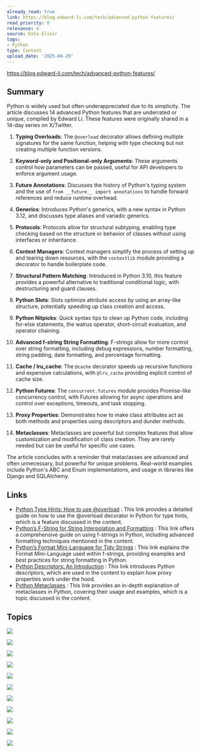 ```yaml
---
already_read: true
link: https://blog.edward-li.com/tech/advanced-python-features/
read_priority: 0
relevance: 4
source: Data Elixir
tags:
- Python
type: Content
upload_date: '2025-04-29'
---
```


https://blog.edward-li.com/tech/advanced-python-features/
## Summary

Python is widely used but often underappreciated due to its simplicity. The article discusses 14 advanced Python features that are underrated or unique, compiled by Edward Li. These features were originally shared in a 14-day series on X/Twitter.

1. **Typing Overloads**: The `@overload` decorator allows defining multiple signatures for the same function, helping with type checking but not creating multiple function versions.

2. **Keyword-only and Positional-only Arguments**: These arguments control how parameters can be passed, useful for API developers to enforce argument usage.

3. **Future Annotations**: Discusses the history of Python's typing system and the use of `from __future__ import annotations` to handle forward references and reduce runtime overhead.

4. **Generics**: Introduces Python's generics, with a new syntax in Python 3.12, and discusses type aliases and variadic generics.

5. **Protocols**: Protocols allow for structural subtyping, enabling type checking based on the structure or behavior of classes without using interfaces or inheritance.

6. **Context Managers**: Context managers simplify the process of setting up and tearing down resources, with the `contextlib` module providing a decorator to handle boilerplate code.

7. **Structural Pattern Matching**: Introduced in Python 3.10, this feature provides a powerful alternative to traditional conditional logic, with destructuring and guard clauses.

8. **Python Slots**: Slots optimize attribute access by using an array-like structure, potentially speeding up class creation and access.

9. **Python Nitpicks**: Quick syntax tips to clean up Python code, including for-else statements, the walrus operator, short-circuit evaluation, and operator chaining.

10. **Advanced f-string String Formatting**: F-strings allow for more control over string formatting, including debug expressions, number formatting, string padding, date formatting, and percentage formatting.

11. **Cache / lru_cache**: The `@cache` decorator speeds up recursive functions and expensive calculations, with `@lru_cache` providing explicit control of cache size.

12. **Python Futures**: The `concurrent.futures` module provides Promise-like concurrency control, with Futures allowing for async operations and control over exceptions, timeouts, and task stopping.

13. **Proxy Properties**: Demonstrates how to make class attributes act as both methods and properties using descriptors and dunder methods.

14. **Metaclasses**: Metaclasses are powerful but complex features that allow customization and modification of class creation. They are rarely needed but can be useful for specific use cases.

The article concludes with a reminder that metaclasses are advanced and often unnecessary, but powerful for unique problems. Real-world examples include Python's ABC and Enum implementations, and usage in libraries like Django and SQLAlchemy.
## Links

- [Python Type Hints: How to use @overload](https://adamj.eu/tech/2021/05/29/python-type-hints-how-to-use-overload/) : This link provides a detailed guide on how to use the @overload decorator in Python for type hints, which is a feature discussed in the content.
- [Python’s F-String for String Interpolation and Formatting](https://realpython.com/python-f-strings/) : This link offers a comprehensive guide on using f-strings in Python, including advanced formatting techniques mentioned in the content.
- [Python’s Format Mini-Language for Tidy Strings](https://realpython.com/python-format-mini-language/) : This link explains the Format Mini-Language used within f-strings, providing examples and best practices for string formatting in Python.
- [Python Descriptors: An Introduction](https://realpython.com/python-descriptors/) : This link introduces Python descriptors, which are used in the content to explain how proxy properties work under the hood.
- [Python Metaclasses](https://realpython.com/python-metaclasses/) : This link provides an in-depth explanation of metaclasses in Python, covering their usage and examples, which is a topic discussed in the content.

## Topics

![](topics/Concept/Typing%20Overloads)

![](topics/Concept/Keyword%20only%20and%20Positional%20only%20Arguments)

![](topics/Concept/Future%20Annotations)

![](topics/Concept/Generics)

![](topics/Concept/Protocols)

![](topics/Concept/Context%20Managers)

![](topics/Concept/Structural%20Pattern%20Matching)

![](topics/Concept/Python%20Slots)

![](topics/Concept/Python%20Nitpicks)

![](topics/Concept/Advanced%20f%20string%20String%20Formatting)

![](topics/Concept/Cache%20lru_cache)